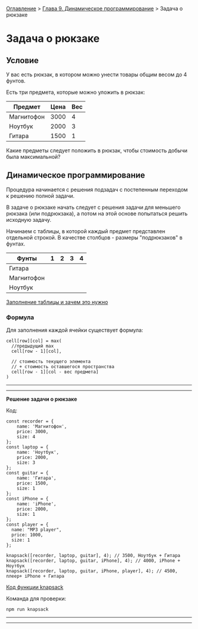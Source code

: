 [Оглавление](../../../#readme) > [Глава 9. Динамическое программирование](../#readme) > Задача о рюкзаке

# Задача о рюкзаке

## Условие

У вас есть рюкзак, в котором можно унести товары общим весом до 4 фунтов.

Есть три предмета, которые можно уложить в рюкзак:

Предмет|Цена|Вес
-|-|-
Магнитофон|3000|4
Ноутбук|2000|3
Гитара|1500|1

Какие предметы следует положить в рюкзак, чтобы стоимость добычи была максимальной?

## Динамическое программирование

Процедура начинается с решения подзадач с по­степенным переходом к решению полной задачи.

В задаче о рюкзаке начать следует с реше­ния задачи для меньшего рюкзака (или подрюкзака), а потом на этой основе попытаться решить исходную задачу.

Начинаем с таблицы, в которой каждый предмет представлен отдельной строкой. В качестве столбцов - размеры "подрюкзаков" в фунтах.

Фунты|1|2|3|4
-|-|-|-|-
Гитара||||
Магнитофон||||
Ноутбук||||

[Заполнение таблицы и зачем это нужно](../fill-table.md#readme)

### Формула

Для заполнения каждой ячейки существует формула:

```
cell[row][col] = max(
  //предыдущий max
  cell[row - 1][col],

  // стоимость текущего элемента
  // + стоимость оставшегося пространства
  cell[row - 1][col - вес предмета]
)
```

***
***

**Решение задачи о рюкзаке**

Код:

```
const recorder = {
	name: 'Магнитофон',
	price: 3000,
	size: 4
};
const laptop = {
	name: 'Ноутбук',
	price: 2000,
	size: 3
};
const guitar = {
	name: 'Гитара',
	price: 1500,
	size: 1
};
const iPhone = {
	name: 'iPhone',
	price: 2000,
	size: 1
};
const player = {
  name: "MP3 player",
  price: 1000,
  size: 1
};

knapsack([recorder, laptop, guitar], 4); // 3500, Ноутбук + Гитара
knapsack([recorder, laptop, guitar, iPhone], 4); // 4000, iPhone + Ноутбук
knapsack([recorder, laptop, guitar, iPhone, player], 4); // 4500, плеер+ iPhone + Гитара
```

[Код функции knapsack](./knapsack.js)

Команда для проверки:

```
npm run knapsack
```

***
***